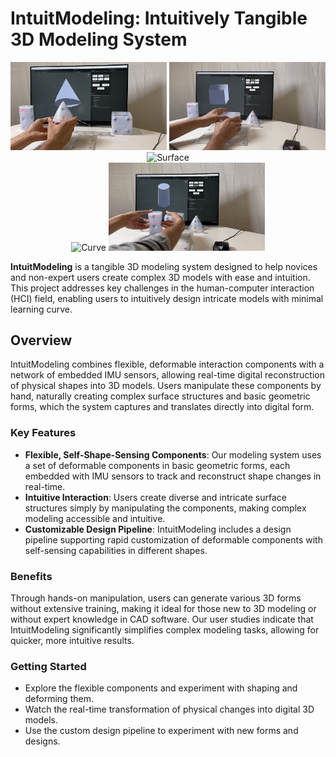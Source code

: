 # IntuitModeling: Intuitively Tangible 3D Modeling System

<div align="center">
  <img src="Unity/gif/cone.gif" width="250" alt="Cone">
  <img src="Unity/gif/cube.gif" width="250" alt="Cube">
  <img src="Unity/gif/surface.gif" width="250" alt="Surface">
</div>
<div align="center">
  <img src="Unity/gif/curve.gif" width="250" alt="Curve">
  <img src="Unity/gif/cylinder.gif" width="250" alt="Cylinder">
</div>

**IntuitModeling** is a tangible 3D modeling system designed to help novices and non-expert users create complex 3D models with ease and intuition. This project addresses key challenges in the human-computer interaction (HCI) field, enabling users to intuitively design intricate models with minimal learning curve.

## Overview

IntuitModeling combines flexible, deformable interaction components with a network of embedded IMU sensors, allowing real-time digital reconstruction of physical shapes into 3D models. Users manipulate these components by hand, naturally creating complex surface structures and basic geometric forms, which the system captures and translates directly into digital form. 

### Key Features

- **Flexible, Self-Shape-Sensing Components**: Our modeling system uses a set of deformable components in basic geometric forms, each embedded with IMU sensors to track and reconstruct shape changes in real-time.
- **Intuitive Interaction**: Users create diverse and intricate surface structures simply by manipulating the components, making complex modeling accessible and intuitive.
- **Customizable Design Pipeline**: IntuitModeling includes a design pipeline supporting rapid customization of deformable components with self-sensing capabilities in different shapes.

### Benefits

Through hands-on manipulation, users can generate various 3D forms without extensive training, making it ideal for those new to 3D modeling or without expert knowledge in CAD software. Our user studies indicate that IntuitModeling significantly simplifies complex modeling tasks, allowing for quicker, more intuitive results.

### Getting Started

- Explore the flexible components and experiment with shaping and deforming them.
- Watch the real-time transformation of physical changes into digital 3D models.
- Use the custom design pipeline to experiment with new forms and designs.

